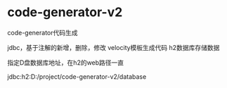 # code-generator-v2
code-generator代码生成

jdbc，基于注解的新增，删除，修改
velocity模板生成代码
h2数据库存储数据

指定D盘数据库地址，在h2的web路径一直

jdbc:h2:D:/project/code-generator-v2/database
